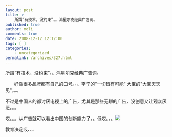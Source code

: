 ```yaml
---
layout: post
title: >
    所謂“有技术，没约束”。。鸿星尔克经典广告词。
published: true
author: moli
comments: true
date: 2008-12-12 12:12:00
tags: [ ]
categories:
    - uncategorized
permalink: /archives/327.html
---
```

所謂&ldquo;有技术，没约束&rdquo;。。鸿星尔克经典广告词。

&nbsp;&nbsp;&nbsp;&nbsp;&nbsp;&nbsp; 好像很多品牌都有自己的口号。。。李宁的&ldquo;一切皆有可能&rdquo; 大宝的"大宝天天见"。。。

不过是中国人的都讨厌电视上的广告，尤其是那些无聊的广告，没创意又让观众厌恶。。。

哎。。。从广告就可以看出中国的创新能力了。。低哎。。。![][1]

教育决定哎、、、

 [1]: http://img.baidu.com/hi/face/i_f13.gif